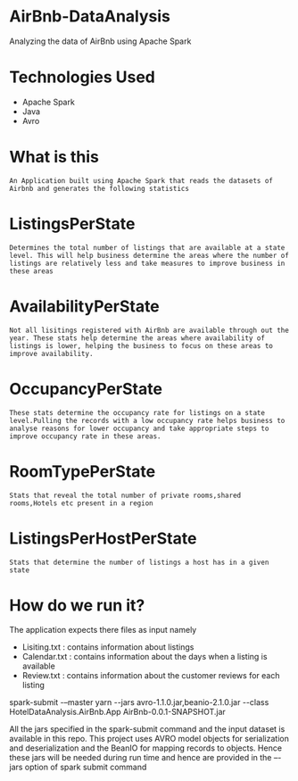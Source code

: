 # AirBnb-DataAnalysis
Analyzing the data of AirBnb using Apache Spark

# Technologies Used
  -	Apache Spark
  -	Java
  -	Avro

# What is this

	An Application built using Apache Spark that reads the datasets of Airbnb and generates the following statistics

# ListingsPerState
	Determines the total number of listings that are available at a state level. This will help business determine the areas where the number of listings are relatively less and take measures to improve business in these areas
# AvailabilityPerState
	Not all lisitings registered with AirBnb are available through out the year. These stats help determine the areas where availability of listings is lower, helping the business to focus on these areas to improve availability.
# OccupancyPerState
	These stats determine the occupancy rate for listings on a state level.Pulling the records with a low occupancy rate helps business to analyse reasons for lower occupancy and take appropriate steps to improve occupancy rate in these areas.
# RoomTypePerState
	Stats that reveal the total number of private rooms,shared rooms,Hotels etc present in a region
# ListingsPerHostPerState
	Stats that determine the number of listings a host has in a given state

# How do we run it?

The application expects there files as input namely
  -	Lisiting.txt : contains information about listings
  -	Calendar.txt : contains information about the days when a listing is available
  -	 Review.txt : contains information about the customer reviews for each listing

spark-submit -–master yarn --jars avro-1.1.0.jar,beanio-2.1.0.jar --class HotelDataAnalysis.AirBnb.App  AirBnb-0.0.1-SNAPSHOT.jar 
<inputDir containing the above mentioned files> <OutputLocation>


All the jars specified in the spark-submit command and the input dataset is available in this repo.
This project uses AVRO model objects for serialization and deserialization and the BeanIO for mapping records to objects. Hence these jars will be needed during run time and hence are provided in the –-jars option of spark submit command

